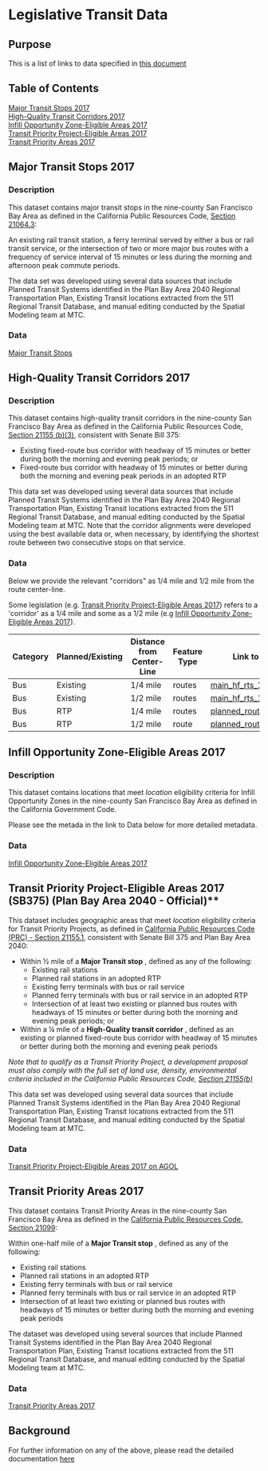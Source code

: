 # Legislative Transit Data

## Purpose

This is a list of links to data specified in [this document](https://mtcdrive.box.com/s/0cl7de5uy6nqqcjafhe6zoqhzl6xyg41)   

## Table of Contents

[Major Transit Stops 2017](#major-transit-stops-2017)   
[High-Quality Transit Corridors 2017](#high-quality-transit-corridors-2017)   
[Infill Opportunity Zone-Eligible Areas 2017](#infill-opportunity-zone-eligible-areas-2017)   
[Transit Priority Project-Eligible Areas 2017](#transit-priority-project-eligible-areas-2017)   
[Transit Priority Areas 2017](#transit-priority-areas-2017)

## Major Transit Stops 2017

### Description

This dataset contains major transit stops in the nine-county San Francisco Bay Area as defined in the California Public Resources Code, [Section 21064.3](https://leginfo.legislature.ca.gov/faces/codes_displaySection.xhtml?sectionNum=21064.3.&amp;lawCode=PRC):

An existing rail transit station, a ferry terminal served by either a bus or rail transit service, or the intersection of two or more major bus routes with a frequency of service interval of 15 minutes or less during the morning and afternoon peak commute periods.

The data set was developed using several data sources that include Planned Transit Systems identified in the Plan Bay Area 2040 Regional Transportation Plan, Existing Transit locations extracted from the 511 Regional Transit Database, and manual editing conducted by the Spatial Modeling team at MTC.

### Data

[Major Transit Stops](http://mtc.maps.arcgis.com/home/item.html?id=561dc5b42fa9451b95faf615a3054260)  

## High-Quality Transit Corridors 2017  

### Description

This dataset contains high-quality transit corridors in the nine-county San Francisco Bay Area as defined in the California Public Resources Code, [Section 21155 (b)(3)](https://leginfo.legislature.ca.gov/faces/codes_displaySection.xhtml?lawCode=PRC&sectionNum=21155.&highlight=true&keyword=Transit%20Priority%20Project), consistent with Senate Bill 375:

- Existing fixed-route bus corridor with headway of 15 minutes or better during both the morning and evening peak periods; or
- Fixed-route bus corridor with headway of 15 minutes or better during both the morning and evening peak periods in an adopted RTP

This data set was developed using several data sources that include Planned Transit Systems identified in the Plan Bay Area 2040 Regional Transportation Plan, Existing Transit locations extracted from the 511 Regional Transit Database, and manual editing conducted by the Spatial Modeling team at MTC. Note that the corridor alignments were developed using the best available data or, when necessary, by identifying the shortest route between two consecutive stops on that service.

### Data

Below we provide the relevant "corridors" as 1/4 mile and 1/2 mile from the route center-line.  

Some legislation (e.g. [Transit Priority Project-Eligible Areas 2017](#Transit-Priority-Project-Eligible-Areas-2017)) refers to a 'corridor' as a 1/4 mile and some as a 1/2 mile (e.g [Infill Opportunity Zone-Eligible Areas 2017](#Infill-Opportunity-Zone-Eligible-Areas-2017)). 

Category|Planned/Existing|Distance from Center-Line|Feature Type|Link to Data
-----|------|--------|-----|----
Bus|Existing|1/4 mile|routes|[main_hf_rts_1_4_ml_buf](http://mtc.maps.arcgis.com/home/item.html?id=dc818c03e86243ec8cf85b8995caab4d)  
Bus|Existing|1/2 mile|routes|[main_hf_rts_1_2_ml_buf](http://mtc.maps.arcgis.com/home/item.html?id=303f6c62df4842af8459d2cab86b80fe)  
Bus|RTP|1/4 mile|routes|[planned_route_1_4_mile](http://mtc.maps.arcgis.com/home/item.html?id=c076e3dd52b1422bbf2ea122bbd280f3)  
Bus|RTP|1/2 mile|route|[planned_route_1_2_mile](http://www.arcgis.com/home/item.html?id=1e65df8b816c4dd2b41c811dcbdd540c)  

## Infill Opportunity Zone-Eligible Areas 2017

### Description

This dataset contains locations that meet _location_ eligibility criteria for Infill Opportunity Zones in the nine-county San Francisco Bay Area as defined in the California Government Code.

Please see the metada in the link to Data below for more detailed metadata. 

### Data  

[Infill Opportunity Zone-Eligible Areas 2017](http://mtc.maps.arcgis.com/home/item.html?id=c50040747a804c35b8f4e12dd04d0f05)  

## Transit Priority Project-Eligible Areas 2017 (SB375) (Plan Bay Area 2040 - Official)**
This dataset includes geographic areas that meet _location_ eligibility criteria for Transit Priority Projects, as defined in [California Public Resources Code (PRC) - Section 21155.1](https://leginfo.legislature.ca.gov/faces/codes_displaySection.xhtml?sectionNum=21155.1.&lawCode=PRC), consistent with Senate Bill 375 and Plan Bay Area 2040:

- Within ½ mile of a **Major Transit stop** , defined as any of the following:
  - Existing rail stations
  - Planned rail stations in an adopted RTP
  - Existing ferry terminals with bus or rail service
  - Planned ferry terminals with bus or rail service in an adopted RTP
  - Intersection of at least two existing or planned bus routes with headways of 15 minutes or better during both the morning and evening peak periods; or
- Within a ¼ mile of a **High-Quality transit corridor** , defined as an existing or planned fixed-route bus corridor with headway of 15 minutes or better during both the morning and evening peak periods

_Note that to qualify as a Transit Priority Project, a development proposal must also comply with the full set of land use, density, environmental criteria included in the California Public Resources Code,_ [_Section 21155(b)_](https://leginfo.legislature.ca.gov/faces/codes_displaySection.xhtml?lawCode=PRC&amp;sectionNum=21155.&amp;highlight=true&amp;keyword=Transit%20Priority%20Project)

This data set was developed using several data sources that include Planned Transit Systems identified in the Plan Bay Area 2040 Regional Transportation Plan, Existing Transit locations extracted from the 511 Regional Transit Database, and manual editing conducted by the Spatial Modeling team at MTC.

### Data 

[Transit Priority Project-Eligible Areas 2017 on AGOL](http://mtc.maps.arcgis.com/home/item.html?id=165d990e3d1341c4942b79e526eafe0f)   

## Transit Priority Areas 2017
This dataset contains Transit Priority Areas in the nine-county San Francisco Bay Area as defined in the [California Public Resources Code, Section 21099](https://leginfo.legislature.ca.gov/faces/codes_displayText.xhtml?lawCode=PRC&amp;division=13.&amp;title=&amp;part=&amp;chapter=2.7.&amp;article=):

Within one-half mile of a **Major Transit stop** , defined as any of the following:
  - Existing rail stations
  - Planned rail stations in an adopted RTP
  - Existing ferry terminals with bus or rail service
  - Planned ferry terminals with bus or rail service in an adopted RTP
  - Intersection of at least two existing or planned bus routes with headways of 15 minutes or better during both the morning and evening peak periods

The dataset was developed using several sources that include Planned Transit Systems identified in the Plan Bay Area 2040 Regional Transportation Plan, Existing Transit locations extracted from the 511 Regional Transit Database, and manual editing conducted by the Spatial Modeling team at MTC.

### Data  

[Transit Priority Areas 2017](http://mtc.maps.arcgis.com/home/item.html?id=d97b4f72543a40b2b85d59ac085e01a0)    

## Background    

For further information on any of the above, please read the detailed documentation [here](https://github.com/BayAreaMetro/RegionalTransitDatabase/blob/master/docs/transit_priority_areas.md)
